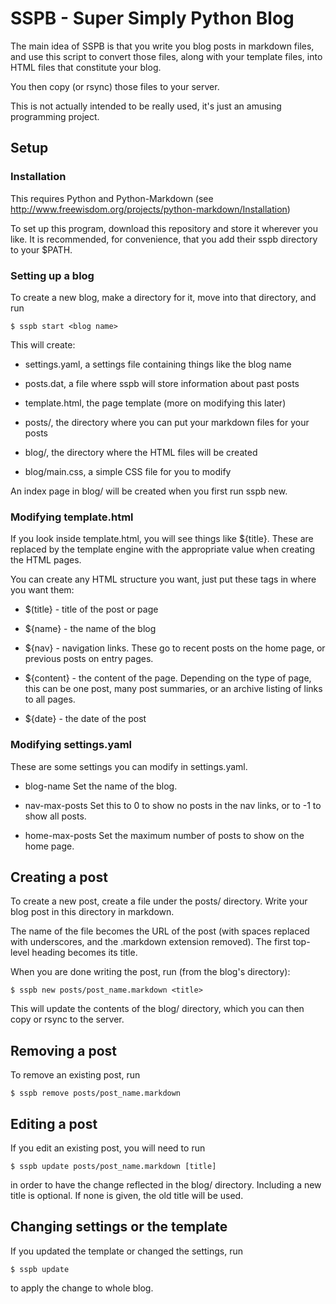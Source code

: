 
SSPB - Super Simply Python Blog
===============================

The main idea of SSPB is that you write you blog posts in markdown
files, and use this script to convert those files, along with your
template files, into HTML files that constitute your blog. 

You then copy (or rsync) those files to your server. 

This is not actually intended to be really used, it's just an amusing
programming project. 


Setup
-----

### Installation

This requires Python and Python-Markdown 
(see http://www.freewisdom.org/projects/python-markdown/Installation)

To set up this program, download this repository and store it wherever
you like. It is recommended, for convenience, that you add their sspb
directory to your $PATH.

### Setting up a blog

To create a new blog, make a directory for it, move into that
directory, and run

    $ sspb start <blog name>

This will create:

- settings.yaml, a settings file containing things like the blog name

- posts.dat, a file where sspb will store information about past posts

- template.html, the page template (more on modifying this later)

- posts/, the directory where you can put your markdown files for your
  posts

- blog/, the directory where the HTML files will be created

- blog/main.css, a simple CSS file for you to modify

An index page in blog/ will be created when you first run sspb new.


### Modifying template.html

If you look inside template.html, you will see things like
${title}. These are replaced by the template engine with the
appropriate value when creating the HTML pages. 

You can create any HTML structure you want, just put these tags in
where you want them:

- $(title} - title of the post or page

- ${name} - the name of the blog

- ${nav} - navigation links. These go to recent posts on the home
  page, or previous posts on entry pages.

- ${content} - the content of the page. Depending on the type of page,
this can be one post, many post summaries, or an archive listing of
links to all pages. 

- ${date} - the date of the post


### Modifying settings.yaml

These are some settings you can modify in settings.yaml. 

- blog-name
  Set the name of the blog.

- nav-max-posts
  Set this to 0 to show no posts in the nav links, or to -1 to show
  all posts.

- home-max-posts
  Set the maximum number of posts to show on the home page. 


Creating a post
---------------

To create a new post, create a file under the posts/ directory. Write
your blog post in this directory in markdown. 

The name of the file becomes the URL of the post (with spaces
replaced with underscores, and the .markdown extension removed).
The first top-level heading becomes its title.  

When you are done writing the post, run (from the blog's directory):

    $ sspb new posts/post_name.markdown <title>

This will update the contents of the blog/ directory, which you can
then copy or rsync to the server.


Removing a post
---------------

To remove an existing post, run

    $ sspb remove posts/post_name.markdown


Editing a post
--------------

If you edit an existing post, you will need to run

    $ sspb update posts/post_name.markdown [title]

in order to have the change reflected in the blog/
directory. Including a new title is optional. If none is given, the
old title will be used.  


Changing settings or the template
---------------------------------

If you updated the template or changed the settings, run

    $ sspb update

to apply the change to whole blog.






